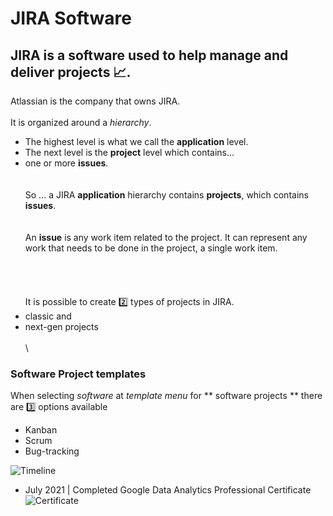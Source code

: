 # JIRA Software


## JIRA is a software used to help manage and deliver projects 📈.

Atlassian is the company that owns JIRA.
\
\
It is organized around a *hierarchy*.

- The highest level is what we call the **application** level.
- The next level is the **project** level which contains...
- one or more **issues**.
\
\
\
So ... a JIRA **application** hierarchy contains **projects**, which contains **issues**.
\
\
\
An **issue** is any work item related to the project.
It can represent any work that needs to be done in the project, a single work item.
\
\
\
\
\
It is possible to create 2️⃣ types of projects in JIRA.
- classic and
- next-gen projects
\
\
\
### Software Project templates
When selecting _software_ at _template menu_ for ** software projects ** there are 3️⃣ options available 
- Kanban
- Scrum
- Bug-tracking



![Timeline](https://github.com/RosanaFSS/Timeline/blob/R-coding/giphy.gif)



* July 2021   | Completed Google Data Analytics Professional Certificate ![Certificate](https://github.com/RosanaFSS/Timeline/blob/main/CERTIFICATE_LANDING_PAGE_M474NZHHYG43.jpeg)

